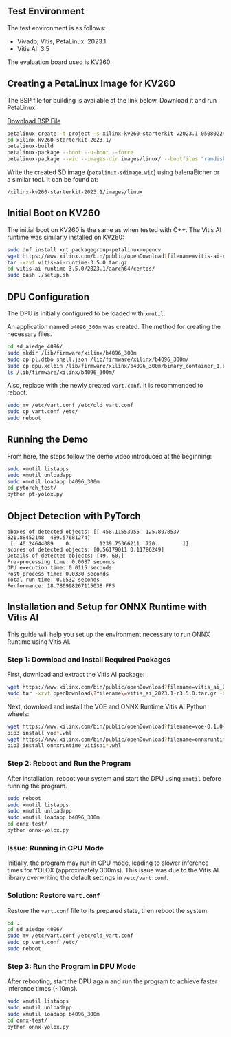 ## Test Environment

The test environment is as follows:

- Vivado, Vitis, PetaLinux: 2023.1
- Vitis AI: 3.5

The evaluation board used is KV260.

## Creating a PetaLinux Image for KV260

The BSP file for building is available at the link below. Download it and run PetaLinux:

[Download BSP File](https://xilinx-wiki.atlassian.net/wiki/spaces/A/pages/1641152513/Kria+K26+SOM#PetaLinux-Board-Support-Packages)

```bash
petalinux-create -t project -s xilinx-kv260-starterkit-v2023.1-05080224.bsp 
cd xilinx-kv260-starterkit-2023.1/
petalinux-build
petalinux-package --boot --u-boot --force
petalinux-package --wic --images-dir images/linux/ --bootfiles "ramdisk.cpio.gz.u-boot,boot.scr,Image,system.dtb,system-zynqmp-sck-kv-g-revB.dtb" --disk-name "mmcblk1"
```

Write the created SD image (`petalinux-sdimage.wic`) using balenaEtcher or a similar tool. It can be found at:

`/xilinx-kv260-starterkit-2023.1/images/linux`

## Initial Boot on KV260

The initial boot on KV260 is the same as when tested with C++. The Vitis AI runtime was similarly installed on KV260:

```bash
sudo dnf install xrt packagegroup-petalinux-opencv
wget https://www.xilinx.com/bin/public/openDownload?filename=vitis-ai-runtime-3.5.0.tar.gz -O vitis-ai-runtime-3.5.0.tar.gz
tar -xzvf vitis-ai-runtime-3.5.0.tar.gz
cd vitis-ai-runtime-3.5.0/2023.1/aarch64/centos/
sudo bash ./setup.sh
```

## DPU Configuration

The DPU is initially configured to be loaded with `xmutil`.

An application named `b4096_300m` was created. The method for creating the necessary files.

```bash
cd sd_aiedge_4096/
sudo mkdir /lib/firmware/xilinx/b4096_300m
sudo cp pl.dtbo shell.json /lib/firmware/xilinx/b4096_300m/
sudo cp dpu.xclbin /lib/firmware/xilinx/b4096_300m/binary_container_1.bin
ls /lib/firmware/xilinx/b4096_300m/
```

Also, replace with the newly created `vart.conf`. It is recommended to reboot:

```bash
sudo mv /etc/vart.conf /etc/old_vart.conf
sudo cp vart.conf /etc/
sudo reboot
```

## Running the Demo

From here, the steps follow the demo video introduced at the beginning:

```bash
sudo xmutil listapps
sudo xmutil unloadapp
sudo xmutil loadapp b4096_300m
cd pytorch_test/
python pt-yolox.py
```

## Object Detection with PyTorch

```plaintext
bboxes of detected objects: [[ 458.11553955  125.8078537   821.88452148  489.57681274]
 [  40.24644089    0.         1239.75366211  720.        ]]
scores of detected objects: [0.56179011 0.11786249]
Details of detected objects: [49. 60.]
Pre-processing time: 0.0087 seconds
DPU execution time: 0.0115 seconds
Post-process time: 0.0330 seconds
Total run time: 0.0532 seconds
Performance: 18.780998267115038 FPS
```







## Installation and Setup for ONNX Runtime with Vitis AI

This guide will help you set up the environment necessary to run ONNX Runtime using Vitis AI.

### Step 1: Download and Install Required Packages

First, download and extract the Vitis AI package:

```bash
wget https://www.xilinx.com/bin/public/openDownload?filename=vitis_ai_2023.1-r3.5.0.tar.gz
sudo tar -xzvf openDownload\?filename\=vitis_ai_2023.1-r3.5.0.tar.gz -C /
```

Next, download and install the VOE and ONNX Runtime Vitis AI Python wheels:

```bash
wget https://www.xilinx.com/bin/public/openDownload?filename=voe-0.1.0-py3-none-any.whl -O voe-0.1.0-py3-none-any.whl
pip3 install voe*.whl
wget https://www.xilinx.com/bin/public/openDownload?filename=onnxruntime_vitisai-1.16.0-py3-none-any.whl -O onnxruntime_vitisai-1.16.0-py3-none-any.whl
pip3 install onnxruntime_vitisai*.whl
```

### Step 2: Reboot and Run the Program

After installation, reboot your system and start the DPU using `xmutil` before running the program.

```bash
sudo reboot
sudo xmutil listapps
sudo xmutil unloadapp
sudo xmutil loadapp b4096_300m
cd onnx-test/
python onnx-yolox.py
```

### Issue: Running in CPU Mode

Initially, the program may run in CPU mode, leading to slower inference times for YOLOX (approximately 300ms). This issue was due to the Vitis AI library overwriting the default settings in `/etc/vart.conf`.

### Solution: Restore `vart.conf`

Restore the `vart.conf` file to its prepared state, then reboot the system.

```bash
cd ..
cd sd_aiedge_4096/
sudo mv /etc/vart.conf /etc/old_vart.conf
sudo cp vart.conf /etc/
sudo reboot
```

### Step 3: Run the Program in DPU Mode

After rebooting, start the DPU again and run the program to achieve faster inference times (~10ms).

```bash
sudo xmutil listapps
sudo xmutil unloadapp
sudo xmutil loadapp b4096_300m
cd onnx-test/
python onnx-yolox.py
```



